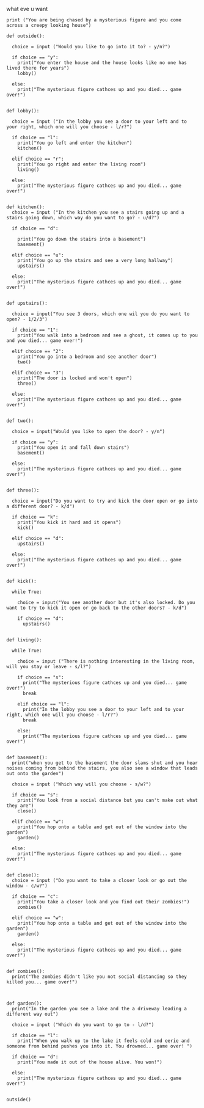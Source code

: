 what eve u want

    print ("You are being chased by a mysterious figure and you come across a creepy looking house")

    def outside():

      choice = input ("Would you like to go into it to? - y/n?")

      if choice == "y":
        print("You enter the house and the house looks like no one has lived there for years")
        lobby() 

      else:
        print("The mysterious figure cathces up and you died... game over!")


    def lobby():

      choice = input ("In the lobby you see a door to your left and to your right, which one will you choose - l/r?")

      if choice == "l":
        print("You go left and enter the kitchen")
        kitchen()

      elif choice == "r":
        print("You go right and enter the living room")
        living()

      else:
        print("The mysterious figure cathces up and you died... game over!")


    def kitchen():
      choice = input ("In the kitchen you see a stairs going up and a stairs going down, which way do you want to go? - u/d?")

      if choice == "d":

        print("You go down the stairs into a basement")
        basement()

      elif choice == "u":
        print("You go up the stairs and see a very long hallway")
        upstairs()

      else:
        print("The mysterious figure cathces up and you died... game over!")


    def upstairs():

      choice = input("You see 3 doors, which one wil you do you want to open? - 1/2/3")

      if choice == "1":
        print("You walk into a bedroom and see a ghost, it comes up to you and you died... game over!")

      elif choice == "2":
        print("You go into a bedroom and see another door")
        two()

      elif choice == "3":
        print("The door is locked and won't open")
        three()

      else:
        print("The mysterious figure cathces up and you died... game over!")


    def two():

      choice = input("Would you like to open the door? - y/n")

      if choice == "y":
        print("You open it and fall down stairs")
        basement()

      else:
        print("The mysterious figure cathces up and you died... game over!")


    def three():

      choice = input("Do you want to try and kick the door open or go into a different door? - k/d")

      if choice == "k":
        print("You kick it hard and it opens")
        kick()

      elif choice == "d":
        upstairs()

      else:
        print("The mysterious figure cathces up and you died... game over!")


    def kick():

      while True:

        choice = input("You see another door but it's also locked. Do you want to try to kick it open or go back to the other doors? - k/d")

        if choice == "d":
          upstairs()


    def living():

      while True:

        choice = input ("There is nothing interesting in the living room, will you stay or leave - s/l?")

        if choice == "s":
          print("The mysterious figure cathces up and you died... game over!")
          break

        elif choice == "l":
          print("In the lobby you see a door to your left and to your right, which one will you choose - l/r?")
          break

        else:
          print("The mysterious figure cathces up and you died... game over!")


    def basement():
      print("when you get to the basement the door slams shut and you hear noises coming from behind the stairs, you also see a window that leads out onto the garden")

      choice = input ("Which way will you choose - s/w?")

      if choice == "s":
        print("You look from a social distance but you can't make out what they are")
        close()

      elif choice == "w":
        print("You hop onto a table and get out of the window into the garden")
        garden()

      else:
        print("The mysterious figure cathces up and you died... game over!")


    def close():
      choice = input ("Do you want to take a closer look or go out the window - c/w?")

      if choice == "c":
        print("You take a closer look and you find out their zombies!")
        zombies()

      elif choice == "w":
        print("You hop onto a table and get out of the window into the garden")
        garden()

      else:
        print("The mysterious figure cathces up and you died... game over!")


    def zombies():
      print("The zombies didn't like you not social distancing so they killed you... game over!")



    def garden():
      print("In the garden you see a lake and the a driveway leading a different way out")

      choice = input ("Which do you want to go to - l/d?")

      if choice == "l":
        print("When you walk up to the lake it feels cold and eerie and someone from behind pushes you into it. You drowned... game over! ")

      if choice == "d":
        print("You made it out of the house alive. You won!")

      else:
        print("The mysterious figure cathces up and you died... game over!")


    outside()
